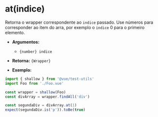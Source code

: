 # at(indice)

Retorna o wrapper correspondente ao `indice` passado. Use números para corresponder ao item do arra, por exemplo o `indice` 0 para o primeiro elemento.

- **Argumentos:**
  - `{number} indice`

- **Retorna:** `{Wrapper}`

- **Exemplo:**

```js
import { shallow } from '@vue/test-utils'
import Foo from './Foo.vue'

const wrapper = shallow(Foo)
const divArray = wrapper.findAll('div')

const segundaDiv = divArray.at(1)
expect(segundaDiv.is('p')).toBe(true)
```
